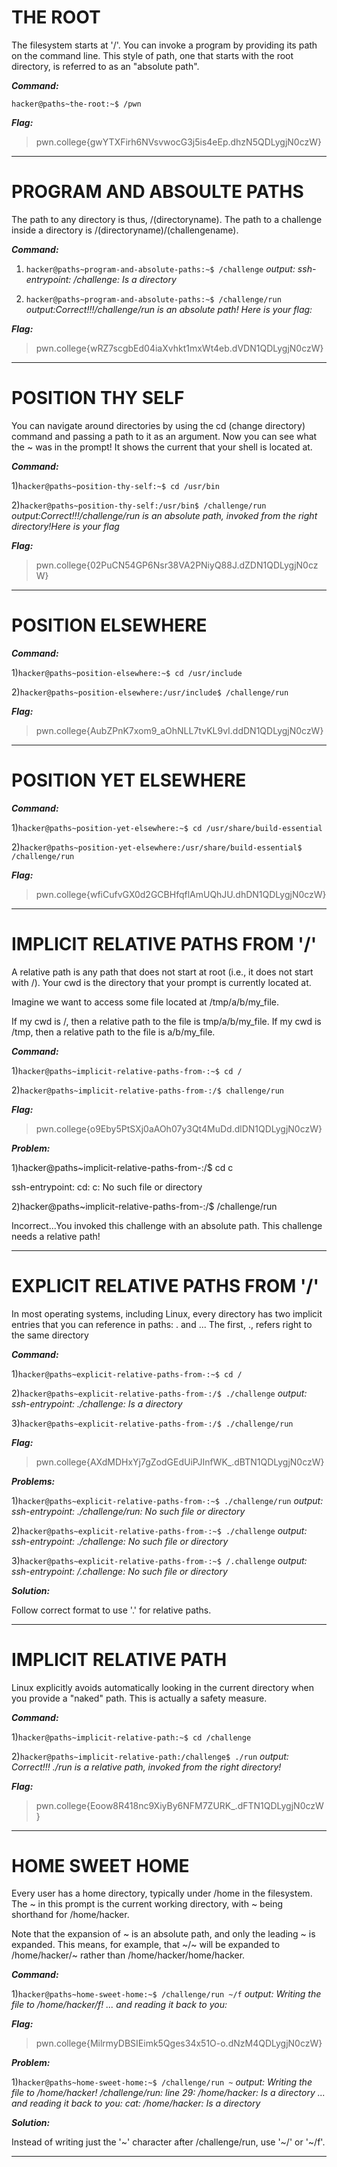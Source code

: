 # THE ROOT

The filesystem starts at '/'. You can invoke a program by providing its path on the command line. This style of path, one that starts with the root directory, is referred to as an "absolute path".

***Command:***

`hacker@paths~the-root:~$ /pwn`

***Flag:***

>pwn.college{gwYTXFirh6NVsvwocG3j5is4eEp.dhzN5QDLygjN0czW}
___________________________________________________________

# PROGRAM AND ABSOULTE PATHS

 The path to any directory is thus, /(directoryname). The path to a challenge inside a directory is /(directoryname)/(challengename). 

 ***Command:***

1) `hacker@paths~program-and-absolute-paths:~$ /challenge`   *output:  ssh-entrypoint: /challenge: Is a directory*

2) `hacker@paths~program-and-absolute-paths:~$ /challenge/run`   *output:Correct!!!/challenge/run is an absolute path! Here is your flag:*

***Flag:***

>pwn.college{wRZ7scgbEd04iaXvhkt1mxWt4eb.dVDN1QDLygjN0czW}
______________________________________________________________

# POSITION THY SELF

You can navigate around directories by using the cd (change directory) command and passing a path to it as an argument. Now you can see what the ~ was in the prompt! It shows the current that your shell is located at.

***Command:***

1)`hacker@paths~position-thy-self:~$ cd /usr/bin`

2)`hacker@paths~position-thy-self:/usr/bin$ /challenge/run`  *output:Correct!!!/challenge/run is an absolute path, invoked from the right directory!Here is your flag*

***Flag:***

>pwn.college{02PuCN54GP6Nsr38VA2PNiyQ88J.dZDN1QDLygjN0czW}
________________________________________________________________

# POSITION ELSEWHERE

***Command:***

1)`hacker@paths~position-elsewhere:~$ cd /usr/include`

2)`hacker@paths~position-elsewhere:/usr/include$ /challenge/run`

***Flag:***

>pwn.college{AubZPnK7xom9_aOhNLL7tvKL9vI.ddDN1QDLygjN0czW}
___________________________________________________________

# POSITION YET ELSEWHERE

***Command:***

1)`hacker@paths~position-yet-elsewhere:~$ cd /usr/share/build-essential`

2)`hacker@paths~position-yet-elsewhere:/usr/share/build-essential$ /challenge/run`

***Flag:***

>pwn.college{wfiCufvGX0d2GCBHfqflAmUQhJU.dhDN1QDLygjN0czW}
_______________________________________________________________

# IMPLICIT RELATIVE PATHS FROM '/'

A relative path is any path that does not start at root (i.e., it does not start with /). 
Your cwd is the directory that your prompt is currently located at.

Imagine we want to access some file located at /tmp/a/b/my_file.

If my cwd is /, then a relative path to the file is tmp/a/b/my_file.
If my cwd is /tmp, then a relative path to the file is a/b/my_file.

***Command:***

1)`hacker@paths~implicit-relative-paths-from-:~$ cd /`

2)`hacker@paths~implicit-relative-paths-from-:/$ challenge/run` 

***Flag:***

>pwn.college{o9Eby5PtSXj0aAOh07y3Qt4MuDd.dlDN1QDLygjN0czW}

***Problem:***

1)hacker@paths~implicit-relative-paths-from-:/$ cd c

ssh-entrypoint: cd: c: No such file or directory

2)hacker@paths~implicit-relative-paths-from-:/$ /challenge/run

Incorrect...You invoked this challenge with an absolute path. This challenge needs a relative path!
___________________________________________________________________________________________________________

# EXPLICIT RELATIVE PATHS FROM '/'

In most operating systems, including Linux, every directory has two implicit entries that you can reference in paths: . and ... The first, ., refers right to the same directory

***Command:***

1)`hacker@paths~explicit-relative-paths-from-:~$ cd /`

2)`hacker@paths~explicit-relative-paths-from-:/$ ./challenge`  *output: ssh-entrypoint: ./challenge: Is a directory*

3)`hacker@paths~explicit-relative-paths-from-:/$ ./challenge/run`

***Flag:***

>pwn.college{AXdMDHxYj7gZodGEdUiPJInfWK_.dBTN1QDLygjN0czW}

***Problems:***

1)`hacker@paths~explicit-relative-paths-from-:~$ ./challenge/run`
*output: ssh-entrypoint: ./challenge/run: No such file or directory*

2)`hacker@paths~explicit-relative-paths-from-:~$ ./challenge`
*output: ssh-entrypoint: ./challenge: No such file or directory*

3)`hacker@paths~explicit-relative-paths-from-:~$ /.challenge`
*output: ssh-entrypoint: /.challenge: No such file or directory*

***Solution:***

Follow correct format to use '.' for relative paths.
_________________________________________________________

# IMPLICIT RELATIVE PATH

Linux explicitly avoids automatically looking in the current directory when you provide a "naked" path. This is actually a safety measure.

***Command:***

1)`hacker@paths~implicit-relative-path:~$ cd /challenge`

2)`hacker@paths~implicit-relative-path:/challenge$ ./run`   *output: Correct!!! ./run is a relative path, invoked from the right directory!*

***Flag:***

>pwn.college{Eoow8R418nc9XiyBy6NFM7ZURK_.dFTN1QDLygjN0czW}
_____________________________________________________________

# HOME SWEET HOME

Every user has a home directory, typically under /home in the filesystem. The ~ in this prompt is the current working directory, with ~ being shorthand for /home/hacker. 

Note that the expansion of ~ is an absolute path, and only the leading ~ is expanded. This means, for example, that ~/~ will be expanded to /home/hacker/~ rather than /home/hacker/home/hacker.

***Command:***

1)`hacker@paths~home-sweet-home:~$ /challenge/run ~/f` *output: Writing the file to /home/hacker/f! ... and reading it back to you:*

***Flag:***

>pwn.college{MilrmyDBSIEimk5Qges34x51O-o.dNzM4QDLygjN0czW}

***Problem:***

1)`hacker@paths~home-sweet-home:~$ /challenge/run ~`   *output: Writing the file to /home/hacker! /challenge/run: line 29: /home/hacker: Is a directory 
... and reading it back to you:
cat: /home/hacker: Is a directory*

***Solution:***

Instead of writing just the '~' character after /challenge/run, use '~/' or '~/f'.
_______________________________________________________________________________________

